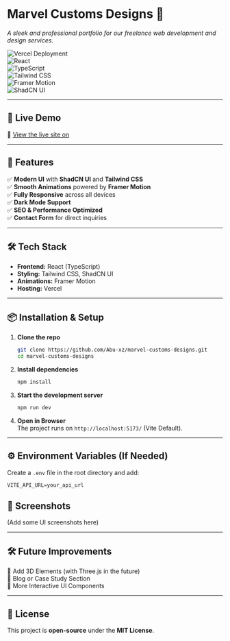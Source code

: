 # **Marvel Customs Designs 🚀**  
_A sleek and professional portfolio for our freelance web development and design services._

![Vercel Deployment](https://img.shields.io/badge/Hosted%20on-Vercel-blue)  
![React](https://img.shields.io/badge/React-18-blue)  
![TypeScript](https://img.shields.io/badge/TypeScript-✓-blue)  
![Tailwind CSS](https://img.shields.io/badge/TailwindCSS-✓-blue)  
![Framer Motion](https://img.shields.io/badge/Framer%20Motion-✓-blue)  
![ShadCN UI](https://img.shields.io/badge/ShadCN%20UI-✓-blue)  

---

## **🚀 Live Demo**  
🔗 [View the live site on](https://marvelcustomdesigns.in/)  

---

## **📌 Features**  
✅ **Modern UI** with **ShadCN UI** and **Tailwind CSS**  
✅ **Smooth Animations** powered by **Framer Motion**  
✅ **Fully Responsive** across all devices  
✅ **Dark Mode Support**  
✅ **SEO & Performance Optimized**  
✅ **Contact Form** for direct inquiries  

---

## **🛠 Tech Stack**  
- **Frontend:** React (TypeScript)  
- **Styling:** Tailwind CSS, ShadCN UI  
- **Animations:** Framer Motion  
- **Hosting:** Vercel  

---

## **📦 Installation & Setup**  
1. **Clone the repo**  
   ```sh
   git clone https://github.com/Abu-xz/marvel-customs-designs.git
   cd marvel-customs-designs
   ```

2. **Install dependencies**  
   ```sh
   npm install
   ```

3. **Start the development server**  
   ```sh
   npm run dev
   ```

4. **Open in Browser**  
   The project runs on `http://localhost:5173/` (Vite Default).  

---

## **⚙️ Environment Variables (If Needed)**  
Create a `.env` file in the root directory and add:  
```
VITE_API_URL=your_api_url
```


## **📸 Screenshots**  
(Add some UI screenshots here)

---

## **🛠 Future Improvements**  
🔹 Add 3D Elements (with Three.js in the future)  
🔹 Blog or Case Study Section  
🔹 More Interactive UI Components  

---

## **📝 License** 
This project is **open-source** under the **MIT License**.
